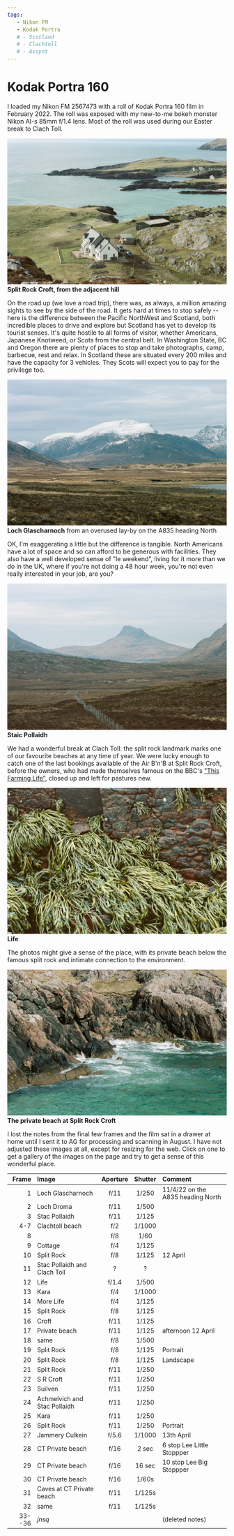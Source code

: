 ```yaml
---
tags:
   - Nikon FM
   - Kodak Portra
   # - Scotland
   # - Clachtoll
   # - Assynt
---
```

# Kodak Portra 160

<!-- To AG for development. -->

I loaded my Nikon FM 2567473 with a roll of Kodak Portra 160 film in February 2022. The roll was exposed with my new-to-me bokeh monster Nikon AI-s 85mm f/1.4 lens. Most of the roll was used during our Easter break to Clach Toll. 

![](/img/000016620022.jpg)
**Split Rock Croft, from the adjacent hill**

On the road up (we love a road trip), there was, as always, a million amazing sights to see by the side of the road. It gets hard at times to stop safely -- here is the difference between the Pacific NorthWest and Scotland, both incredible places to drive and explore but Scotland has yet to develop its tourist senses. It's quite hostile to all forms of visitor, whether Americans, Japanese Knotweed, or Scots from the central belt. In Washington State, BC and Oregon there are plenty of places to stop and take photographs, camp, barbecue, rest and relax. In Scotland these are situated every 200 miles and have the capacity for 3 vehicles. They Scots will expect you to pay for the privilege too.

![](/img/000016620001.jpg)
**Loch Glascharnoch** from an overused lay-by on the A835 heading North

OK, I'm exaggerating a little but the difference is tangible. North Americans have a lot of space and so can afford to be generous with facilities. They also have a well developed sense of "le weekend", living for it more than we do in the UK, where if you're not doing a 48 hour week, you're not even really interested in your job, are you? 

![](/img/000016620003.jpg)
**Staic Pollaidh**

We had a wonderful break at Clach Toll: the split rock landmark marks one of our favourite beaches at any time of year. We were lucky enough to catch one of the last bookings available of the Air B'n'B at Split Rock Croft, before the owners, who had made themselves famous on the BBC's ["This Farming Life"](https://www.bbc.co.uk/programmes/b094mqlx), closed up and left for pastures new.

![](/img/000016620014.jpg)
**Life**

The photos might give a sense of the place, with its private beach below the famous split rock and intimate connection to the environment.

![](/img/000016620018.jpg)
**The private beach at Split Rock Croft**

I lost the notes from the final few frames and the film sat in a drawer at home until I sent it to AG for processing and scanning in August. I have not adjusted these images at all, except for resizing for the web. Click on one to get a gallery of the images on the page and try to get a sense of this wonderful place.

Frame|Image|Aperture|Shutter|Comment
----:|:----|:----:|:----:|:-----
1|Loch Glascharnoch|f/11|1/250|11/4/22 on the A835 heading North
2|Loch Droma|f/11|1/500
3|Stac Pollaidh|f/11|1/125
4-7|Clachtoll beach|f/2|1/1000
8 ||f/8|1/60
9|Cottage|f/4|1/125
10|Split Rock|f/8|1/125| 12 April
11|Stac Pollaidh and Clach Toll|?|?
12|Life|f/1.4|1/500
13|Kara|f/4|1/1000
14|More Life|f/4|1/125
15|Split Rock|f/8|1/125
16|Croft|f/11|1/125
17|Private beach|f/11|1/125|afternoon 12 April
18|same|f/8|1/500
19|Split Rock|f/8|1/125|Portrait
20|Split Rock|f/8|1/125|Landscape
21|Split Rock|f/11|1/250
22|S R Croft|f/11|1/250
23|Suilven|f/11|1/250
24|Achmelvich and Stac Pollaidh|f/11|1/250
25|Kara|f/11|1/250
26|Split Rock|f/11|1/250|Portrait
27|Jammery Culkein|f/5.6|1/1000|13th April
28|CT Private beach|f/16|2 sec|6 stop Lee Little Stoppper
29|CT Private beach|f/16|16 sec|10 stop Lee Big Stoppper
30|CT Private beach|f/16|1/60s
31|Caves at CT Private beach|f/11|1/125s
32|same|f/11|1/125s
33--36|*jnsq*|||(deleted notes)

<!-- ## Notes

Image|Camera|Lens|ISO|Format|Aperture|Shutter|Comment
:----|:-----|:---|:---|:----|:------:|:----:|:------
Header|Fuji X-T2|XF100-400mmF4.5-5.6 R LM OIS WR|ISO 1600|Digital|f/8|1/500s|Adjusted in Capture One. -->
